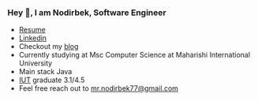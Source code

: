 ### Hey 👋, I am Nodirbek, Software Engineer

- [Resume](https://gist.github.com/nodirshox/656f033dbdbe3bd8bebcb842e685dc49)
- [Linkedin](https://www.linkedin.com/in/nodirshox/)
- Checkout my [blog](https://ergashevn.blogspot.com/)
- Currently studying at Msc Computer Science at Maharishi International University
- Main stack Java
- [IUT](https://inha.uz) graduate 3.1/4.5
- Feel free reach out to mr.nodirbek77@gmail.com

